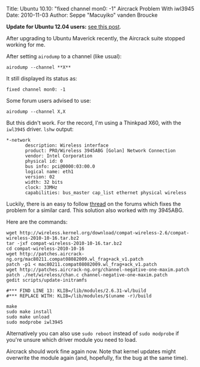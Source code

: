 Title: Ubuntu 10.10: "fixed channel mon0: -1" Aircrack Problem With iwl3945
Date: 2010-11-03
Author: Seppe "Macuyiko" vanden Broucke

**Update for Ubuntu 12.04 users:** [see this post](|filename|/2012/2012_05_ubuntu-1204-fixed-channel-mon0-1.md).  

After upgrading to Ubuntu Maverick recently, the Aircrack suite stopped working for me.  

After setting `airodump` to a channel (like usual):  

    airodump --channel **X**   

It still displayed its status as:  

    fixed channel mon0: -1   

Some forum users advised to use:  

    airodump --channel X,X   

But this didn't work. For the record, I'm using a Thinkpad X60, with the `iwl3945` driver. `lshw` output:  

    *-network
           description: Wireless interface
           product: PRO/Wireless 3945ABG [Golan] Network Connection
           vendor: Intel Corporation
           physical id: 0
           bus info: pci@0000:03:00.0
           logical name: eth1
           version: 02
           width: 32 bits
           clock: 33MHz
           capabilities: bus_master cap_list ethernet physical wireless

Luckily, there is an easy to follow [thread](http://ubuntuforums.org/showthread.php?t=1598930) on the forums which fixes the problem for a similar card. This solution also worked with my 3945ABG.  

Here are the commands:  

    wget http://wireless.kernel.org/download/compat-wireless-2.6/compat-wireless-2010-10-16.tar.bz2
    tar -jxf compat-wireless-2010-10-16.tar.bz2
    cd compat-wireless-2010-10-16
    wget http://patches.aircrack-ng.org/mac80211.compat08082009.wl_frag+ack_v1.patch
    patch -p1 < mac80211.compat08082009.wl_frag+ack_v1.patch
    wget http://patches.aircrack-ng.org/channel-negative-one-maxim.patch
    patch ./net/wireless/chan.c channel-negative-one-maxim.patch
    gedit scripts/update-initramfs
    
    #*** FIND LINE 13: KLIB=/lib/modules/2.6.31-wl/build
    #*** REPLACE WITH: KLIB=/lib/modules/$(uname -r)/build
    
    make
    sudo make install
    sudo make unload
    sudo modprobe iwl3945

Alternatively you can also use `sudo reboot` instead of `sudo modprobe` if you're unsure which driver module you need to load.  

Aircrack should work fine again now. Note that kernel updates might overwrite the module again (and, hopefully, fix the bug at the same time). 

